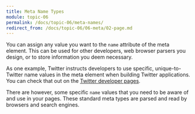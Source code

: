 ```yaml
---
title: Meta Name Types
module: topic-06
permalink: /docs/topic-06/meta-names/
redirect_from: /docs/topic-06/06-meta/02-page.md
---
```


<div class="divider-heading"></div>

You can assign any value you want to the `name` attribute of the meta element. This can be used for other developers, web browser parsers you design, or to store information you deem necessary.

As one example, Twitter instructs developers to use specific, unique-to-Twitter name values in the meta element when building Twitter applications. You can check that out on the [Twitter developer pages](https://dev.twitter.com/cards/getting-started).

There are however, some specific `name` values that you need to be aware of and use in your pages. These standard meta types are parsed and read by browsers and search engines.
